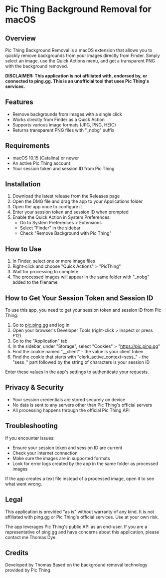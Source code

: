 # Pic Thing Background Removal for macOS

## Overview

Pic Thing Background Removal is a macOS extension that allows you to quickly remove backgrounds from your images directly from Finder. Simply select an image, use the Quick Actions menu, and get a transparent PNG with the background removed.

**DISCLAIMER: This application is not affiliated with, endorsed by, or connected to ping.gg. This is an unofficial tool that uses Pic Thing's services.**

## Features

- Remove backgrounds from images with a single click
- Works directly from Finder as a Quick Action
- Supports various image formats (JPG, PNG, HEIC)
- Returns transparent PNG files with "_nobg" suffix

## Requirements

- macOS 10.15 (Catalina) or newer
- An active Pic Thing account
- Your session token and session ID from Pic Thing

## Installation

1. Download the latest release from the Releases page
2. Open the DMG file and drag the app to your Applications folder
3. Open the app once to configure it
4. Enter your session token and session ID when prompted
5. Enable the Quick Action in System Preferences:
   - Go to System Preferences > Extensions
   - Select "Finder" in the sidebar
   - Check "Remove Background with Pic Thing"

## How to Use

1. In Finder, select one or more image files
2. Right-click and choose "Quick Actions" > "PicThing"
3. Wait for processing to complete
4. The processed images will appear in the same folder with "_nobg" added to the filename

## How to Get Your Session Token and Session ID

To use this app, you need to get your session token and session ID from Pic Thing:

1. Go to [pic.ping.gg](https://pic.ping.gg) and log in
2. Open your browser's Developer Tools (right-click > Inspect or press F12)
3. Go to the "Application" tab
4. In the sidebar, under "Storage", select "Cookies" > "https://pic.ping.gg"
5. Find the cookie named "__client" - the value is your client token
6. Find the cookie that starts with "clerk_active_context=sess_" - the "sess_" part followed by the string of characters is your session ID

Enter these values in the app's settings to authenticate your requests.

## Privacy & Security

- Your session credentials are stored securely on device
- No data is sent to any servers other than Pic Thing's official servers
- All processing happens through the official Pic Thing API

## Troubleshooting

If you encounter issues:

- Ensure your session token and session ID are current
- Check your internet connection
- Make sure the images are in supported formats
- Look for error logs created by the app in the same folder as processed images

If the app creates a text file instead of a processed image, open it to see what went wrong.

## Legal

This application is provided "as is" without warranty of any kind. It is not affiliated with ping.gg or Pic Thing's official services. Use at your own risk.

The app leverages Pic Thing's public API as an end-user. If you are a representative of ping.gg and have concerns about this application, please contact me Thomas Dye.

## Credits

Developed by Thomas
Based on the background removal technology provided by Pic Thing
